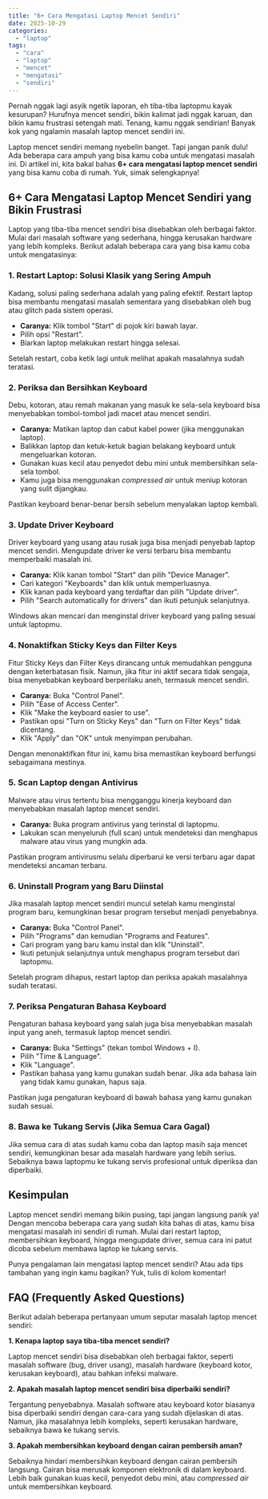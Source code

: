 ```yaml
---
title: "6+ Cara Mengatasi Laptop Mencet Sendiri"
date: 2025-10-29
categories: 
  - "laptop"
tags: 
  - "cara"
  - "laptop"
  - "mencet"
  - "mengatasi"
  - "sendiri"
---
```


Pernah nggak lagi asyik ngetik laporan, eh tiba-tiba laptopmu kayak kesurupan? Hurufnya mencet sendiri, bikin kalimat jadi nggak karuan, dan bikin kamu frustrasi setengah mati. Tenang, kamu nggak sendirian! Banyak kok yang ngalamin masalah laptop mencet sendiri ini.

Laptop mencet sendiri memang nyebelin banget. Tapi jangan panik dulu! Ada beberapa cara ampuh yang bisa kamu coba untuk mengatasi masalah ini. Di artikel ini, kita bakal bahas **6+ cara mengatasi laptop mencet sendiri** yang bisa kamu coba di rumah. Yuk, simak selengkapnya!

## 6+ Cara Mengatasi Laptop Mencet Sendiri yang Bikin Frustrasi

Laptop yang tiba-tiba mencet sendiri bisa disebabkan oleh berbagai faktor. Mulai dari masalah software yang sederhana, hingga kerusakan hardware yang lebih kompleks. Berikut adalah beberapa cara yang bisa kamu coba untuk mengatasinya:

### 1\. Restart Laptop: Solusi Klasik yang Sering Ampuh

Kadang, solusi paling sederhana adalah yang paling efektif. Restart laptop bisa membantu mengatasi masalah sementara yang disebabkan oleh bug atau glitch pada sistem operasi.

- **Caranya:** Klik tombol "Start" di pojok kiri bawah layar.
- Pilih opsi "Restart".
- Biarkan laptop melakukan restart hingga selesai.

Setelah restart, coba ketik lagi untuk melihat apakah masalahnya sudah teratasi.

### 2\. Periksa dan Bersihkan Keyboard

Debu, kotoran, atau remah makanan yang masuk ke sela-sela keyboard bisa menyebabkan tombol-tombol jadi macet atau mencet sendiri.

- **Caranya:** Matikan laptop dan cabut kabel power (jika menggunakan laptop).
- Balikkan laptop dan ketuk-ketuk bagian belakang keyboard untuk mengeluarkan kotoran.
- Gunakan kuas kecil atau penyedot debu mini untuk membersihkan sela-sela tombol.
- Kamu juga bisa menggunakan _compressed air_ untuk meniup kotoran yang sulit dijangkau.

Pastikan keyboard benar-benar bersih sebelum menyalakan laptop kembali.

### 3\. Update Driver Keyboard

Driver keyboard yang usang atau rusak juga bisa menjadi penyebab laptop mencet sendiri. Mengupdate driver ke versi terbaru bisa membantu memperbaiki masalah ini.

- **Caranya:** Klik kanan tombol "Start" dan pilih "Device Manager".
- Cari kategori "Keyboards" dan klik untuk memperluasnya.
- Klik kanan pada keyboard yang terdaftar dan pilih "Update driver".
- Pilih "Search automatically for drivers" dan ikuti petunjuk selanjutnya.

Windows akan mencari dan menginstal driver keyboard yang paling sesuai untuk laptopmu.

### 4\. Nonaktifkan Sticky Keys dan Filter Keys

Fitur Sticky Keys dan Filter Keys dirancang untuk memudahkan pengguna dengan keterbatasan fisik. Namun, jika fitur ini aktif secara tidak sengaja, bisa menyebabkan keyboard berperilaku aneh, termasuk mencet sendiri.

- **Caranya:** Buka "Control Panel".
- Pilih "Ease of Access Center".
- Klik "Make the keyboard easier to use".
- Pastikan opsi "Turn on Sticky Keys" dan "Turn on Filter Keys" tidak dicentang.
- Klik "Apply" dan "OK" untuk menyimpan perubahan.

Dengan menonaktifkan fitur ini, kamu bisa memastikan keyboard berfungsi sebagaimana mestinya.

### 5\. Scan Laptop dengan Antivirus

Malware atau virus tertentu bisa mengganggu kinerja keyboard dan menyebabkan masalah laptop mencet sendiri.

- **Caranya:** Buka program antivirus yang terinstal di laptopmu.
- Lakukan scan menyeluruh (full scan) untuk mendeteksi dan menghapus malware atau virus yang mungkin ada.

Pastikan program antivirusmu selalu diperbarui ke versi terbaru agar dapat mendeteksi ancaman terbaru.

### 6\. Uninstall Program yang Baru Diinstal

Jika masalah laptop mencet sendiri muncul setelah kamu menginstal program baru, kemungkinan besar program tersebut menjadi penyebabnya.

- **Caranya:** Buka "Control Panel".
- Pilih "Programs" dan kemudian "Programs and Features".
- Cari program yang baru kamu instal dan klik "Uninstall".
- Ikuti petunjuk selanjutnya untuk menghapus program tersebut dari laptopmu.

Setelah program dihapus, restart laptop dan periksa apakah masalahnya sudah teratasi.

### 7\. Periksa Pengaturan Bahasa Keyboard

Pengaturan bahasa keyboard yang salah juga bisa menyebabkan masalah input yang aneh, termasuk laptop mencet sendiri.

- **Caranya:** Buka "Settings" (tekan tombol Windows + I).
- Pilih "Time & Language".
- Klik "Language".
- Pastikan bahasa yang kamu gunakan sudah benar. Jika ada bahasa lain yang tidak kamu gunakan, hapus saja.

Pastikan juga pengaturan keyboard di bawah bahasa yang kamu gunakan sudah sesuai.

### 8\. Bawa ke Tukang Servis (Jika Semua Cara Gagal)

Jika semua cara di atas sudah kamu coba dan laptop masih saja mencet sendiri, kemungkinan besar ada masalah hardware yang lebih serius. Sebaiknya bawa laptopmu ke tukang servis profesional untuk diperiksa dan diperbaiki.

## Kesimpulan

Laptop mencet sendiri memang bikin pusing, tapi jangan langsung panik ya! Dengan mencoba beberapa cara yang sudah kita bahas di atas, kamu bisa mengatasi masalah ini sendiri di rumah. Mulai dari restart laptop, membersihkan keyboard, hingga mengupdate driver, semua cara ini patut dicoba sebelum membawa laptop ke tukang servis.

Punya pengalaman lain mengatasi laptop mencet sendiri? Atau ada tips tambahan yang ingin kamu bagikan? Yuk, tulis di kolom komentar!

## FAQ (Frequently Asked Questions)

Berikut adalah beberapa pertanyaan umum seputar masalah laptop mencet sendiri:

**1\. Kenapa laptop saya tiba-tiba mencet sendiri?**

Laptop mencet sendiri bisa disebabkan oleh berbagai faktor, seperti masalah software (bug, driver usang), masalah hardware (keyboard kotor, kerusakan keyboard), atau bahkan infeksi malware.

**2\. Apakah masalah laptop mencet sendiri bisa diperbaiki sendiri?**

Tergantung penyebabnya. Masalah software atau keyboard kotor biasanya bisa diperbaiki sendiri dengan cara-cara yang sudah dijelaskan di atas. Namun, jika masalahnya lebih kompleks, seperti kerusakan hardware, sebaiknya bawa ke tukang servis.

**3\. Apakah membersihkan keyboard dengan cairan pembersih aman?**

Sebaiknya hindari membersihkan keyboard dengan cairan pembersih langsung. Cairan bisa merusak komponen elektronik di dalam keyboard. Lebih baik gunakan kuas kecil, penyedot debu mini, atau _compressed air_ untuk membersihkan keyboard.

